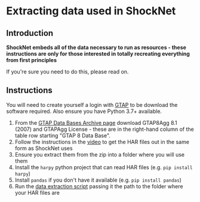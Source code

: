 # Extracting data used in ShockNet

## Introduction

**ShockNet embeds all of the data necessary to run as resources - these instructions are only for those interested in totally recreating everything from first principles**

If you're sure you need to do this, please read on.

## Instructions

You will need to create yourself a login with [GTAP](https://www.gtap.agecon.purdue.edu) to be download the software required.
Also ensure you have Python 3.7+ available.

1. From the [GTAP Data Bases Archive page](https://www.gtap.agecon.purdue.edu/databases/archives.asp) download GTAP8Agg 8.1 (2007) and GTAPAgg License - these are in the right-hand column of the table row starting "GTAP 8 Data Base".
2. Follow the instructions in the [video](https://youtu.be/sJNc3HJ7cdA) to get the HAR files out in the same form as ShockNet uses
3. Ensure you extract them from the zip into a folder where you will use them
4. Install the `harpy` python project that can read HAR files (e.g. `pip install harpy`)
5. Install `pandas` if you don't have it available (e.g. `pip install pandas`)
6. Run the [data extraction script](../misc_scripts/extract_gtap_files.py) passing it the path to the folder where your HAR files are
